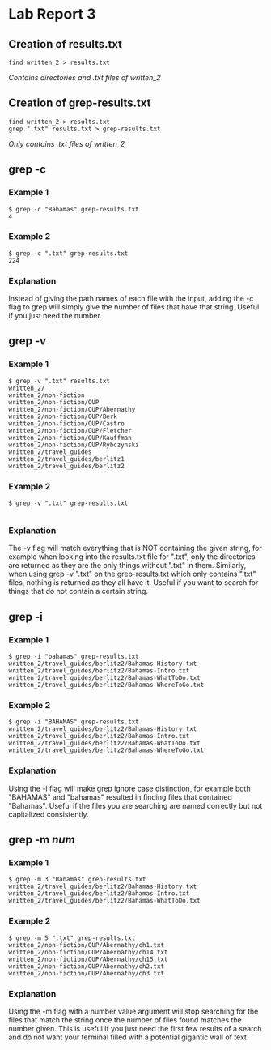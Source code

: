 # Lab Report 3

## Creation of results.txt
```
find written_2 > results.txt
```
*Contains directories and .txt files of written_2*
## Creation of grep-results.txt
```
find written_2 > results.txt
grep ".txt" results.txt > grep-results.txt
```
*Only contains .txt files of written_2*
## grep -c
### Example 1
```
$ grep -c "Bahamas" grep-results.txt 
4
```
### Example 2
```
$ grep -c ".txt" grep-results.txt 
224
```
### Explanation
Instead of giving the path names of each file with the input, adding the -c flag to grep will simply give the number of files that have that string. Useful if you just need the number.

## grep -v
### Example 1
```
$ grep -v ".txt" results.txt 
written_2/
written_2/non-fiction
written_2/non-fiction/OUP
written_2/non-fiction/OUP/Abernathy
written_2/non-fiction/OUP/Berk
written_2/non-fiction/OUP/Castro
written_2/non-fiction/OUP/Fletcher
written_2/non-fiction/OUP/Kauffman
written_2/non-fiction/OUP/Rybczynski
written_2/travel_guides
written_2/travel_guides/berlitz1
written_2/travel_guides/berlitz2
```
### Example 2
```
$ grep -v ".txt" grep-results.txt
 
```
### Explanation
The -v flag will match everything that is NOT containing the given string, for example when looking into the results.txt file for ".txt", only the directories are returned as they are the only things without ".txt" in them. Similarly, when using grep -v ".txt" on the grep-results.txt which only contains ".txt" files, nothing is returned as they all have it. Useful if you want to search for things that do not contain a certain string.
## grep -i
### Example 1
```
$ grep -i "bahamas" grep-results.txt 
written_2/travel_guides/berlitz2/Bahamas-History.txt
written_2/travel_guides/berlitz2/Bahamas-Intro.txt
written_2/travel_guides/berlitz2/Bahamas-WhatToDo.txt
written_2/travel_guides/berlitz2/Bahamas-WhereToGo.txt
```
### Example 2
```
$ grep -i "BAHAMAS" grep-results.txt 
written_2/travel_guides/berlitz2/Bahamas-History.txt
written_2/travel_guides/berlitz2/Bahamas-Intro.txt
written_2/travel_guides/berlitz2/Bahamas-WhatToDo.txt
written_2/travel_guides/berlitz2/Bahamas-WhereToGo.txt
```
### Explanation
Using the -i flag will make grep ignore case distinction, for example both "BAHAMAS" and "bahamas" resulted in finding files that contained "Bahamas". Useful if the files you are searching are named correctly but not capitalized consistently. 
## grep -m *num*
### Example 1
```
$ grep -m 3 "Bahamas" grep-results.txt 
written_2/travel_guides/berlitz2/Bahamas-History.txt
written_2/travel_guides/berlitz2/Bahamas-Intro.txt
written_2/travel_guides/berlitz2/Bahamas-WhatToDo.txt
```
### Example 2
```
$ grep -m 5 ".txt" grep-results.txt 
written_2/non-fiction/OUP/Abernathy/ch1.txt
written_2/non-fiction/OUP/Abernathy/ch14.txt
written_2/non-fiction/OUP/Abernathy/ch15.txt
written_2/non-fiction/OUP/Abernathy/ch2.txt
written_2/non-fiction/OUP/Abernathy/ch3.txt
```
### Explanation
Using the -m flag with a number value argument will stop searching for the files that match the string once the number of files found matches the number given. This is useful if you just need the first few results of a search and do not want your terminal filled with a potential gigantic wall of text.
